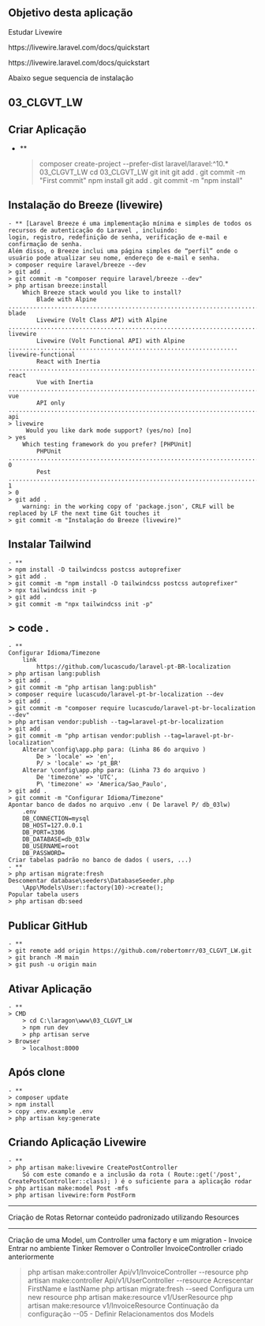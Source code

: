 ## Objetivo desta aplicação
<p> Estudar Livewire</p>
<p> https://livewire.laravel.com/docs/quickstart </p>
<p> https://livewire.laravel.com/docs/quickstart </p>
<p> Abaixo segue sequencia de instalação</p>

## 03_CLGVT_LW

## Criar Aplicação 
- **
	> composer create-project --prefer-dist laravel/laravel:^10.* 03_CLGVT_LW
	> cd 03_CLGVT_LW
	> git init
	> git add .
	> git commit -m "First commit" 
	> npm install
	> git add .
	> git commit -m "npm install" 
## Instalação do Breeze (livewire)
	- ** [Laravel Breeze é uma implementação mínima e simples de todos os recursos de autenticação do Laravel , incluindo:
	login, registro, redefinição de senha, verificação de e-mail e confirmação de senha. 
	Além disso, o Breeze inclui uma página simples de “perfil” onde o usuário pode atualizar seu nome, endereço de e-mail e senha.
	> composer require laravel/breeze --dev
	> git add .
	> git commit -m "composer require laravel/breeze --dev" 
	> php artisan breeze:install
		Which Breeze stack would you like to install?
			Blade with Alpine ........................................................................................................ blade
			Livewire (Volt Class API) with Alpine ................................................................................. livewire
			Livewire (Volt Functional API) with Alpine ................................................................. livewire-functional
			React with Inertia ....................................................................................................... react
			Vue with Inertia ........................................................................................................... vue
			API only ................................................................................................................... api
	> livewire
		 Would you like dark mode support? (yes/no) [no]
	> yes
		Which testing framework do you prefer? [PHPUnit]
			PHPUnit ...................................................................................................................... 0
			Pest ......................................................................................................................... 1
	> 0
	> git add .
		warning: in the working copy of 'package.json', CRLF will be replaced by LF the next time Git touches it
	> git commit -m "Instalação do Breeze (livewire)" 
## Instalar Tailwind
    - ** 
	> npm install -D tailwindcss postcss autoprefixer
	> git add .
	> git commit -m "npm install -D tailwindcss postcss autoprefixer" 
	> npx tailwindcss init -p
	> git add .
	> git commit -m "npx tailwindcss init -p" 
## > code .
    - **
	Configurar Idioma/Timezone
		link
			https://github.com/lucascudo/laravel-pt-BR-localization
    > php artisan lang:publish
	> git add .
	> git commit -m "php artisan lang:publish" 
	> composer require lucascudo/laravel-pt-br-localization --dev
	> git add .
	> git commit -m "composer require lucascudo/laravel-pt-br-localization --dev" 
	> php artisan vendor:publish --tag=laravel-pt-br-localization
	> git add .
	> git commit -m "php artisan vendor:publish --tag=laravel-pt-br-localization" 
		Alterar \config\app.php para: (Linha 86 do arquivo )
			De > 'locale' => 'en',
			P/ > 'locale' => 'pt_BR'
		Alterar \config\app.php para: (Linha 73 do arquivo )
			De 'timezone' => 'UTC',
			P\ 'timezone' => 'America/Sao_Paulo',
	> git add .
	> git commit -m "Configurar Idioma/Timezone" 
	Apontar banco de dados no arquivo .env ( De laravel P/ db_03lw)
		.env
		DB_CONNECTION=mysql
		DB_HOST=127.0.0.1
		DB_PORT=3306
		DB_DATABASE=db_03lw
		DB_USERNAME=root
		DB_PASSWORD=
	Criar tabelas padrão no banco de dados ( users, ...)
    - **    
	> php artisan migrate:fresh
	Descomentar database\seeders\DatabaseSeeder.php
	 	\App\Models\User::factory(10)->create();
	Popular tabela users
	> php artisan db:seed
## Publicar GitHub
    - **
	> git remote add origin https://github.com/robertomrr/03_CLGVT_LW.git
	> git branch -M main
	> git push -u origin main
## Ativar Aplicação
    - **
	> CMD 
		> cd C:\laragon\www\03_CLGVT_LW
		> npm run dev
		> php artisan serve
	> Browser
		> localhost:8000
## Após clone
    - **
	> composer update
	> npm install
	> copy .env.example .env
	> php artisan key:generate
## Criando Aplicação Livewire
    - **
	> php artisan make:livewire CreatePostController
		Só com este comando e a inclusão da rota ( Route::get('/post', CreatePostController::class); ) é o suficiente para a aplicação rodar
	> php artisan make:model Post -mfs
	> php artisan livewire:form PostForm
_____________________________________________________________________________
Criação de Rotas
Retornar conteúdo padronizado utilizando Resources
_____________________________________________________________________________
Criação de uma Model, um Controller uma factory e um migration - Invoice
Entrar no ambiente Tinker
Remover o Controller InvoiceController criado anteriormente
> php artisan make:controller Api/v1/InvoiceController --resource
> php artisan make:controller Api/v1/UserController --resource
Acrescentar FirstName e lastName
> php artisan migrate:fresh --seed
Configura um new resource
> php artisan make:resource v1/UserResource
> php artisan make:resource v1/InvoiceResource
Continuação da configuração  --05 - Definir Relacionamentos dos Models
